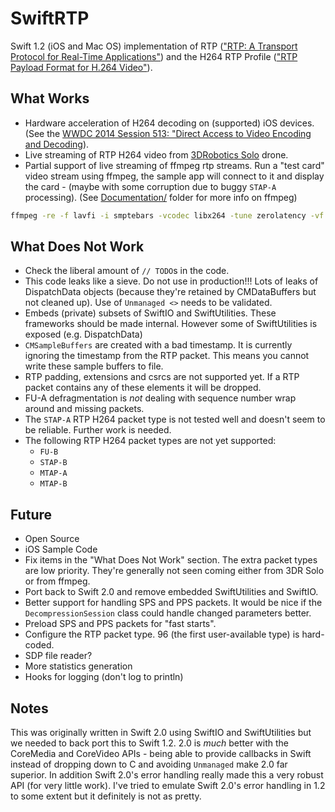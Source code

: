# SwiftRTP

Swift 1.2 (iOS and Mac OS) implementation of RTP (["RTP: A Transport Protocol
for Real-Time Applications"](https://tools.ietf.org/html/rfc3550)) and the H264
RTP Profile (["RTP Payload Format for H.264 Video"](http://tools.ietf.org/html/rfc3984)).

## What Works

* Hardware acceleration of H264 decoding on (supported) iOS devices. (See the
[WWDC 2014 Session 513: "Direct Access to Video Encoding and Decoding](https://developer.apple.com/videos/wwdc/2014/#513)).
* Live streaming of RTP H264 video from [3DRobotics Solo](http://3drobotics.com/solo-drone/) drone.
* Partial support of live streaming of ffmpeg rtp streams. Run a "test card"
video stream using ffmpeg, the sample app will connect to it and display the
card - (maybe with some corruption due to buggy `STAP-A` processing). (See
[Documentation/](Documentation/) folder for more info on ffmpeg)

```sh
ffmpeg -re -f lavfi -i smptebars -vcodec libx264 -tune zerolatency -vf scale=1920:1080 -b 900k -sdp_file stream.sdp -f rtp "rtp://127.0.0.1:5600"
```

## What Does Not Work

* Check the liberal amount of `// TODO`s in the code.
* This code leaks like a sieve. Do not use in production!!! Lots of leaks of
DispatchData objects (because they're retained by CMDataBuffers but not cleaned
up). Use of `Unmanaged <>` needs to be validated.
* Embeds (private) subsets of SwiftIO and SwiftUtilities. These frameworks
should be made internal. However some of SwiftUtilities is exposed (e.g.
DispatchData)
* `CMSampleBuffers` are created with a bad timestamp. It is currently ignoring the
timestamp from the RTP packet. This means you cannot write these sample buffers
to file.
* RTP padding, extensions and csrcs are not supported yet. If a RTP packet
contains any of these elements it will be dropped.
* FU-A defragmentation is _not_ dealing with sequence number wrap around and
missing packets.
* The `STAP-A` RTP H264 packet type is not tested well and doesn't seem to be
reliable. Further work is needed.
* The following RTP H264 packet types are not yet supported:
  - `FU-B`
  - `STAP-B`
  - `MTAP-A`
  - `MTAP-B`

## Future

* Open Source
* iOS Sample Code
* Fix items in the "What Does Not Work" section. The extra packet
types are low priority. They're generally not seen coming either from 3DR Solo
or from ffmpeg.
* Port back to Swift 2.0 and remove embedded SwiftUtilities and SwiftIO.
* Better support for handling SPS and PPS packets. It would be nice if the
`DecompressionSession` class could handle changed parameters better.
* Preload SPS and PPS packets for "fast starts".
* Configure the RTP packet type. 96 (the first user-available type) is
hard-coded.
* SDP file reader?
* More statistics generation
* Hooks for logging (don't log to println)


## Notes

This was originally written in Swift 2.0 using SwiftIO and SwiftUtilities but we
needed to back port this to Swift 1.2. 2.0 is _much_ better with the CoreMedia
and CoreVideo APIs - being able to provide callbacks in Swift instead of dropping
down to C and avoiding `Unmanaged` make 2.0 far superior. In addition Swift 2.0's
error handling really made this a very robust API (for very little work). I've
tried to emulate Swift 2.0's error handling in 1.2 to some extent but it
definitely is not as pretty.

